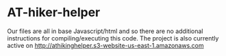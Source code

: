 # AT-hiker-helper

Our files are all in base Javascript/html and so there are no additional instructions for compiling/executing this code. 
The project is also currently active on http://athikinghelper.s3-website-us-east-1.amazonaws.com
